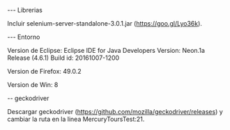 --- Librerias 

Incluir selenium-server-standalone-3.0.1.jar (https://goo.gl/Lyo36k).

--- Entorno 

Version de Eclipse:
Eclipse IDE for Java Developers
Version: Neon.1a Release (4.6.1)
Build id: 20161007-1200

Version de Firefox: 49.0.2

Version de Win: 8

-- geckodriver

Descargar geckodriver (https://github.com/mozilla/geckodriver/releases) y cambiar la ruta en la linea MercuryToursTest:21.

